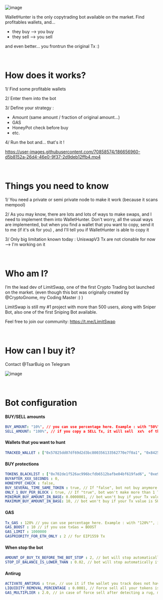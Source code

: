 ![image](https://user-images.githubusercontent.com/70858574/190273360-85035735-dd90-45a7-bb9a-d48a9c7064ed.png)

WalletHunter is the only copytrading bot available on the market. Find profitables wallets, and...
- they buy  --> you buy 
- they sell --> you sell

and even better... you frontrun the original Tx :)

&nbsp;

# How does it works?
1/ Find some profitable wallets

2/ Enter them into the bot

3/ Define your strategy :
- Amount (same amount / fraction of original amount...)
- GAS
- HoneyPot check before buy
- etc.

4/ Run the bot
and... that's it !

https://user-images.githubusercontent.com/70858574/186656960-d5b8152a-26d4-46e0-9f37-2d9deb12ffb4.mp4


&nbsp;

# Things you need to know
1/ You need a private or semi private node to make it work (because it scans mempool)

2/ As you may know, there are lots and lots of ways to make swaps, and I need to implement them into WalletHunter.
Don't worry, all the usual ways are implemented, but when you find a wallet that you want to copy, send it to me (if it's ok for you) , and I'll tell you if WalletHunter is able to copy it

3/ Only big limitation known today : UniswapV3 Tx are not clonable for now --> I'm working on it

&nbsp;

# Who am I?
I’m the lead dev of LimitSwap, one of the first Crypto Trading bot launched on the market.
(even though this bot was originally created by @CryptoGnome, my Coding Master :) )

LimitSwap is still my #1 project with more than 500 users, along with Sniper Bot, also one of the first Sniping Bot available.

Feel free to join our community:  https://t.me/LimitSwap 


&nbsp;

# How can I buy it?
Contact @TsarBuig on Telegram

![image](https://user-images.githubusercontent.com/70858574/186655675-dc18f57a-868b-4eab-9460-22efa9feccc9.png)

&nbsp;

# Bot configuration

#### BUY/SELL amounts
```yaml
BUY_AMOUNT: "10%", // you can use percentage here. Example : with "50%"", if tracked wallet buys 1 BNB, you will buy 0.5 BNB
SELL_AMOUNT: "100%", // if you copy a SELL Tx, it will sell  xx%  of the amount of those tokens that you hold in your wallet. You can also enter "same_as_tx" to use same value than the wallet you hunt
```

#### Wallets that you want to hunt
```yaml
TRACKED_WALLET : ["0x57825dd07df69d2d3bc800356133562770e7f0a1", "0x842550340af19d6e1af4cc1083a25e9c83c26f05"],
```

#### BUY protections
```yaml
TOKENS_BLACKLIST : ["0x702de1f526ac996bcfdb6512bafbe04bf619fad6", "0xe9e7cea3dedca5984780bafc599bd69add087d56", "0x55d398326f99059ff775485246999027b3197955", "0x8ac76a51cc950d9822d68b83fe1ad97b32cd580d"], // Tokens you don't want to buy. It's a list : you can enter several tokens that you don't want to trade
BUYAFTER_XXX_SECONDS : 0, 
HONEYPOT_CHECK : false, 
BUY_SEVERAL_TIME_SAME_TOKEN : true, // If "false", bot not buy anymore the token if you've already bought it before
ONLY_1_BUY_PER_BLOCK : true, // If "true", bot won't make more than 1 Tx per block. Set it to "false" if you want to track super-fast wallets with more than 1 Tx per block 
MINIMUM_BUY_AMOUNT_IN_BASE: 0.0000001, // bot won't buy if your Tx value is INFERIOR to this value (in ETH, BNB...)
MAXIMUM_BUY_AMOUNT_IN_BASE: 10, // bot won't buy if your Tx value is SUPERIOR to this value (in ETH, BNB...)
```

#### GAS  
```yaml
Tx_GAS : 120% // you can use percentage here. Example : with "120%"", if tracked wallet uses GAS = 10, you will use GAS = 12
GAS_BOOST : 10 // if you use txGas = BOOST
GAS_LIMIT : 1000000
GASPRIORITY_FOR_ETH_ONLY : 2 // for EIP1559 Tx
```

#### When stop the bot
```yaml
AMOUNT_OF_BUY_TX_BEFORE_THE_BOT_STOP : 2, // bot will stop automatically after this amount of BUY Tx made in a row
STOP_IF_BALANCE_IS_LOWER_THAN : 0.02, // bot will stop automatically if balance goes under this amount (to avoid being scammed by honeypot)
```

#### Antirug
```yaml
ACTIVATE_ANTIRUG : true, // use it if the wallet you track does not have its own antirug protection
LIQUIDITY_REMOVAL_PERCENTAGE : 0.0001, // Force sell all your tokens is liquidity removal > LIQUIDITY_REMOVAL_PERCENTAGE
GAS_MULTIPLIER : 2.0, // in case of force sell after detecting a rug, multiply original Tx Gas by GAS_MULTIPLIER
```
